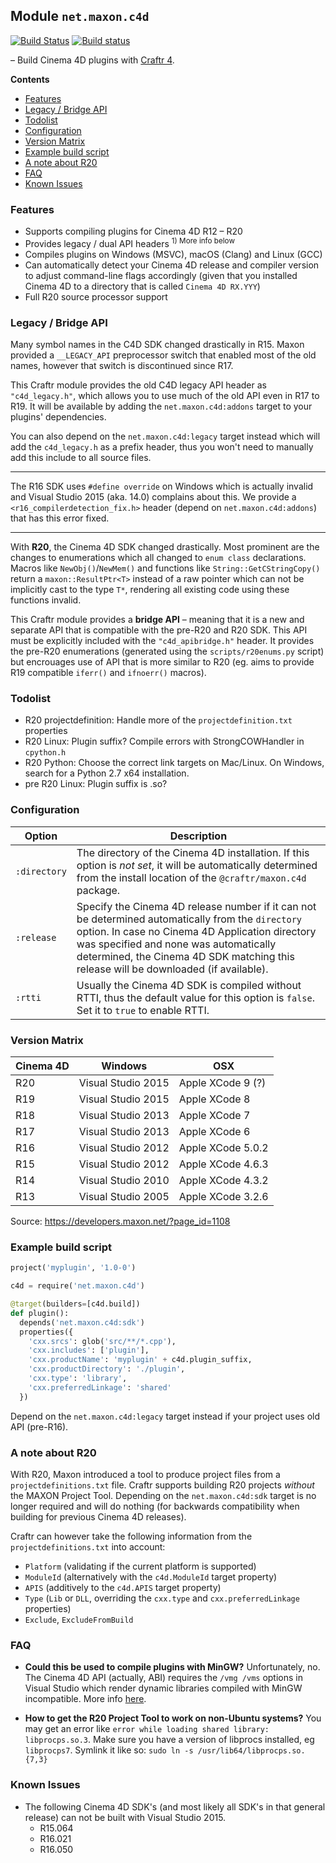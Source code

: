 ## Module `net.maxon.c4d`

[![Build Status](https://travis-ci.org/craftr-build/craftr-maxon.c4d.svg?branch=master)](https://travis-ci.org/craftr-build/craftr-maxon.c4d)
[![Build status](https://ci.appveyor.com/api/projects/status/nqvbfo3u7qpw6mkk?svg=true)](https://ci.appveyor.com/project/NiklasRosenstein/craftr-maxon-c4d)

  [Craftr]: https://craftr.net

&ndash; Build Cinema 4D plugins with [Craftr 4][Craftr].

__Contents__

* [Features](#features)
* [Legacy / Bridge API](#legacy--dual-api)
* [Todolist](#todolist)
* [Configuration](#configuration)
* [Version Matrix](#version-matrix)
* [Example build script](#example-build-script)
* [A note about R20](#a-note-about-r20)
* [FAQ](#faq)
* [Known Issues](#known-issues)

### Features

- Supports compiling plugins for Cinema 4D R12 &ndash; R20
- Provides legacy / dual API headers <sup>1) More info below</sup>
- Compiles plugins on Windows (MSVC), macOS (Clang) and Linux (GCC)
- Can automatically detect your Cinema 4D release and compiler version to
  adjust command-line flags accordingly (given that you installed Cinema 4D
  to a directory that is called `Cinema 4D RX.YYY`)
- Full R20 source processor support

### Legacy / Bridge API

Many symbol names in the C4D SDK changed drastically in R15. Maxon provided a
`__LEGACY_API` preprocessor switch that enabled most of the old names, however
that switch is discontinued since R17.

This Craftr module provides the old C4D legacy API header as `"c4d_legacy.h"`,
which allows you to use much of the old API even in R17 to R19. It will be
available by adding the `net.maxon.c4d:addons` target to your plugins'
dependencies.

You can also depend on the `net.maxon.c4d:legacy` target instead which will
add the `c4d_legacy.h` as a prefix header, thus you won't need to manually
add this include to all source files.

---

The R16 SDK uses `#define override` on Windows which is actually invalid
and Visual Studio 2015 (aka. 14.0) complains about this. We provide a
`<r16_compilerdetection_fix.h>` header (depend on `net.maxon.c4d:addons`)
that has this error fixed.

---

With **R20**, the Cinema 4D SDK changed drastically. Most prominent are the
changes to enumerations which all changed to `enum class` declarations.
Macros like `NewObj()`/`NewMem()` and functions like `String::GetCStringCopy()`
return a `maxon::ResultPtr<T>` instead of a raw pointer which can not be
implicitly cast to the type `T*`, rendering all existing code using these
functions invalid.

This Craftr module provides a **bridge API** &ndash; meaning that it is a new
and separate API that is compatible with the pre-R20 and R20 SDK. This API
must be explicitly included with the `"c4d_apibridge.h"` header. It provides
the pre-R20 enumerations (generated using the `scripts/r20enums.py` script)
but encrouages use of API that is more similar to R20 (eg. aims to provide R19
compatible `iferr()` and `ifnoerr()` macros).

### Todolist

- R20 projectdefinition: Handle more of the `projectdefinition.txt` properties
- R20 Linux: Plugin suffix? Compile errors with StrongCOWHandler in `cpython.h`
- R20 Python: Choose the correct link targets on Mac/Linux. On Windows, search
  for a Python 2.7 x64 installation.
- pre R20 Linux: Plugin suffix is .so?

### Configuration

| Option       | Description  |
| ------------ | ------------ |
| `:directory` | The directory of the Cinema 4D installation. If this option is *not set*, it will be automatically determined from the install location of the `@craftr/maxon.c4d` package. |
| `:release`   | Specify the Cinema 4D release number if it can not be determined automatically from the `directory` option. In case no Cinema 4D Application directory was specified and none was automatically determined, the Cinema 4D SDK matching this release will be downloaded (if available). |
| `:rtti`      | Usually the Cinema 4D SDK is compiled without RTTI, thus the default value for this option is `false`. Set it to `true` to enable RTTI. |

### Version Matrix

| Cinema 4D | Windows      | OSX               |
| ----| ------------------ | ----------------- |
| R20 | Visual Studio 2015 | Apple XCode 9 (?) |
| R19 | Visual Studio 2015 | Apple XCode 8     |
| R18 | Visual Studio 2013 | Apple XCode 7     |
| R17 | Visual Studio 2013 | Apple XCode 6     |
| R16 | Visual Studio 2012 | Apple XCode 5.0.2 |
| R15 | Visual Studio 2012 | Apple XCode 4.6.3 |
| R14 | Visual Studio 2010 | Apple XCode 4.3.2 |
| R13 | Visual Studio 2005 | Apple XCode 3.2.6 |

Source: https://developers.maxon.net/?page_id=1108

### Example build script

```python
project('myplugin', '1.0-0')

c4d = require('net.maxon.c4d')

@target(builders=[c4d.build])
def plugin():
  depends('net.maxon.c4d:sdk')
  properties({
    'cxx.srcs': glob('src/**/*.cpp'),
    'cxx.includes': ['plugin'],
    'cxx.productName': 'myplugin' + c4d.plugin_suffix,
    'cxx.productDirectory': './plugin',
    'cxx.type': 'library',
    'cxx.preferredLinkage': 'shared'
  })
```

Depend on the `net.maxon.c4d:legacy` target instead if your project uses
old API (pre-R16).

### A note about R20

With R20, Maxon introduced a tool to produce project files from a
`projectdefinitions.txt` file. Craftr supports building R20 projects
*without* the MAXON Project Tool. Depending on the `net.maxon.c4d:sdk`
target is no longer required and will do nothing (for backwards compatibility
when building for previous Cinema 4D releases).

Craftr can however take the following information from the
`projectdefinitions.txt` into account:

- `Platform` (validating if the current platform is supported)
- `ModuleId` (alternatively with the `c4d.ModuleId` target property)
- `APIS` (additively to the `c4d.APIS` target property)
- `Type` (`Lib` or `DLL`, overriding the `cxx.type` and
  `cxx.preferredLinkage` properties)
- `Exclude`, `ExcludeFromBuild`

### FAQ

* **Could this be used to compile plugins with MinGW?**
  Unfortunately, no. The Cinema 4D API (actually, ABI) requires the
  `/vmg /vms` options in Visual Studio which render dynamic libraries
  compiled with MinGW incompatible. More info
  [here](https://stackoverflow.com/questions/11332585/g-equivalents-for-visualc-vmg-vms).

* **How to get the R20 Project Tool to work on non-Ubuntu systems?**
  You may get an error like `error while loading shared library: libprocps.so.3`.
  Make sure you have a version of libprocs installed, eg `libprocps7`. Symlink
  it like so: `sudo ln -s /usr/lib64/libprocps.so.{7,3}`

### Known Issues

* The following Cinema 4D SDK's (and most likely all SDK's in that general
  release) can not be built with Visual Studio 2015.
    * R15.064
    * R16.021
    * R16.050
